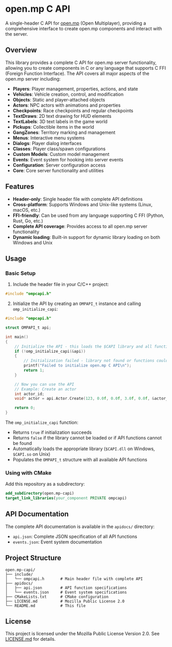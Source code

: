# open.mp C API

A single-header C API for [open.mp](https://www.open.mp/) (Open Multiplayer), providing a comprehensive interface to create open.mp components and interact with the server.

## Overview

This library provides a complete C API for open.mp server functionality, allowing you to create components in C or any language that supports C FFI (Foreign Function Interface). The API covers all major aspects of the open.mp server including:

- **Players**: Player management, properties, actions, and state
- **Vehicles**: Vehicle creation, control, and modification
- **Objects**: Static and player-attached objects
- **Actors**: NPC actors with animations and properties
- **Checkpoints**: Race checkpoints and regular checkpoints
- **TextDraws**: 2D text drawing for HUD elements
- **TextLabels**: 3D text labels in the game world
- **Pickups**: Collectible items in the world
- **GangZones**: Territory marking and management
- **Menus**: Interactive menu systems
- **Dialogs**: Player dialog interfaces
- **Classes**: Player class/spawn configurations
- **Custom Models**: Custom model management
- **Events**: Event system for hooking into server events
- **Configuration**: Server configuration access
- **Core**: Core server functionality and utilities

## Features

- **Header-only**: Single header file with complete API definitions
- **Cross-platform**: Supports Windows and Unix-like systems (Linux, macOS, etc.)
- **FFI-friendly**: Can be used from any language supporting C FFI (Python, Rust, Go, etc.)
- **Complete API coverage**: Provides access to all open.mp server functionality
- **Dynamic loading**: Built-in support for dynamic library loading on both Windows and Unix

## Usage

### Basic Setup

1. Include the header file in your C/C++ project:

```c
#include "ompcapi.h"
```

2. Initialize the API by creating an `OMPAPI_t` instance and calling `omp_initialize_capi`:

```c
#include "ompcapi.h"

struct OMPAPI_t api;

int main() 
{
    // Initialize the API - this loads the $CAPI library and all functions
    if (!omp_initialize_capi(&api))
    {
        // Initialization failed - library not found or functions couldn't be loaded
        printf("Failed to initialize open.mp C API\n");
        return 1;
    }

    // Now you can use the API
    // Example: Create an actor
    int actor_id;
    void* actor = api.Actor.Create(123, 0.0f, 0.0f, 3.0f, 0.0f, &actor_id);

    return 0;
}
```

The `omp_initialize_capi` function:
- Returns `true` if initialization succeeds
- Returns `false` if the library cannot be loaded or if API functions cannot be found
- Automatically loads the appropriate library (`$CAPI.dll` on Windows, `$CAPI.so` on Unix)
- Populates the `OMPAPI_t` structure with all available API functions

### Using with CMake

Add this repository as a subdirectory:

```cmake
add_subdirectory(open.mp-capi)
target_link_libraries(your_component PRIVATE ompcapi)
```

## API Documentation

The complete API documentation is available in the `apidocs/` directory:
- `api.json`: Complete JSON specification of all API functions
- `events.json`: Event system documentation

## Project Structure

```
open.mp-capi/
├── include/
│   └── ompcapi.h       # Main header file with complete API
├── apidocs/
│   ├── api.json        # API function specifications
│   └── events.json     # Event system specifications
├── CMakeLists.txt      # CMake configuration
├── LICENSE.md          # Mozilla Public License 2.0
└── README.md           # This file
```

## License

This project is licensed under the Mozilla Public License Version 2.0. See [LICENSE.md](LICENSE.md) for details.
